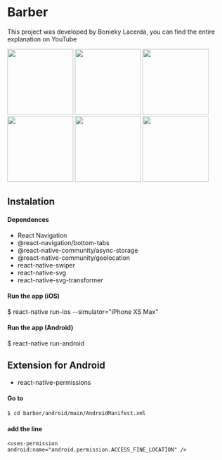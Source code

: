 # Barber
This project was developed by Bonieky Lacerda, you can find the entire explanation on YouTube


<img src="./src/image/app.jpeg" width="150" />
<img src="./src/image/signin.jpeg" width="150" />
<img src="./src/image/signup.jpeg" width="150" />

<img src="./src/image/home.jpeg" width="150" />
<img src="./src/image/profile.jpeg" width="150" />
<img src="./src/image/appointment.jpeg" width="150" />


## Instalation

#### Dependences

 - React Navigation
 - @react-navigation/bottom-tabs
 - @react-native-community/async-storage
 - @react-native-community/geolocation
 - react-native-swiper
 - react-native-svg
 - react-native-svg-transformer
 
 
 
 #### Run the app (iOS)
$ react-native run-ios --simulator="iPhone XS Max"
#### Run the app (Android)
$ react-native run-android



 ## Extension for Android
 - react-native-permissions

 #### Go to
```
$ cd barber/android/main/AndroidManifest.xml
 ```

#### add the line
 ```
<uses-permission android:name="android.permission.ACCESS_FINE_LOCATION" />
 ```
 
